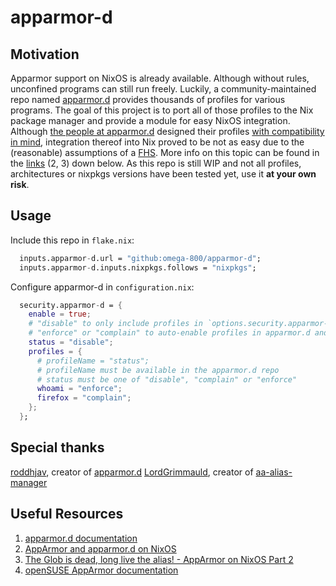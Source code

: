 # apparmor-d

## Motivation

Apparmor support on NixOS is already available. Although without rules, unconfined programs can still run freely. Luckily, a community-maintained repo named [apparmor.d](https://github.com/roddhjav/apparmor.d) provides thousands of profiles for various programs. The goal of this project is to port all of those profiles to the Nix package manager and provide a module for easy NixOS integration. 
Although [the people at apparmor.d](https://github.com/roddhjav/apparmor.d/graphs/contributors) designed their profiles [with compatibility in mind](https://apparmor.pujol.io/development/#rule-distribution-and-devices-agnostic), integration thereof into Nix proved to be not as easy due to the (reasonable) assumptions of a [FHS](https://en.wikipedia.org/wiki/Filesystem_Hierarchy_Standard). More info on this topic can be found in the [links](#useful-resources) (2, 3) down below.
As this repo is still WIP and not all profiles, architectures or nixpkgs versions have been tested yet, use it **at your own risk**. 

## Usage

Include this repo in `flake.nix`:

```nix
  inputs.apparmor-d.url = "github:omega-800/apparmor-d";
  inputs.apparmor-d.inputs.nixpkgs.follows = "nixpkgs";
```

Configure apparmor-d in `configuration.nix`:

```nix
  security.apparmor-d = {
    enable = true;
    # "disable" to only include profiles in `options.security.apparmor-d.profiles'
    # "enforce" or "complain" to auto-enable profiles in apparmor.d and set them to enforce or complain respectively
    status = "disable";
    profiles = {
      # profileName = "status";
      # profileName must be available in the apparmor.d repo
      # status must be one of "disable", "complain" or "enforce"
      whoami = "enforce";
      firefox = "complain";
    };
  };
```

## Special thanks 

[roddhjav](https://github.com/roddhjav), creator of [apparmor.d](https://github.com/roddhjav/apparmor.d)
[LordGrimmauld](https://github.com/LordGrimmauld), creator of [aa-alias-manager](https://github.com/LordGrimmauld/aa-alias-manager)

## Useful Resources 

1. [apparmor.d documentation](https://apparmor.pujol.io)
2. [AppArmor and apparmor.d on NixOS](https://hedgedoc.grimmauld.de/s/hWcvJEniW#)
3. [The Glob is dead, long live the alias! - AppArmor on NixOS Part 2](https://hedgedoc.grimmauld.de/s/03eJUe0X3#)
4. [openSUSE AppArmor documentation](https://documentation.suse.com/en-us/sles/12-SP5/html/SLES-all/part-apparmor.html)
